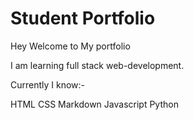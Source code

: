 # Student Portfolio

Hey Welcome to My portfolio

I am learning full stack web-development.

Currently I know:-

HTML 
CSS
Markdown
Javascript
Python